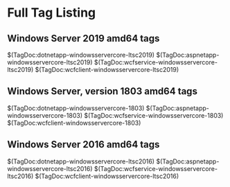 # Full Tag Listing

## Windows Server 2019 amd64 tags

$(TagDoc:dotnetapp-windowsservercore-ltsc2019)
$(TagDoc:aspnetapp-windowsservercore-ltsc2019)
$(TagDoc:wcfservice-windowsservercore-ltsc2019)
$(TagDoc:wcfclient-windowsservercore-ltsc2019)

## Windows Server, version 1803 amd64 tags

$(TagDoc:dotnetapp-windowsservercore-1803)
$(TagDoc:aspnetapp-windowsservercore-1803)
$(TagDoc:wcfservice-windowsservercore-1803)
$(TagDoc:wcfclient-windowsservercore-1803)

## Windows Server 2016 amd64 tags

$(TagDoc:dotnetapp-windowsservercore-ltsc2016)
$(TagDoc:aspnetapp-windowsservercore-ltsc2016)
$(TagDoc:wcfservice-windowsservercore-ltsc2016)
$(TagDoc:wcfclient-windowsservercore-ltsc2016)

